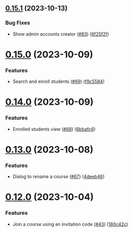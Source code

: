 ## [0.15.1](https://github.com/upb-code-labs/react-client/compare/v0.15.0...v0.15.1) (2023-10-13)


### Bug Fixes

* Show admin accounts creator ([#83](https://github.com/upb-code-labs/react-client/issues/83)) ([6f25f2f](https://github.com/upb-code-labs/react-client/commit/6f25f2ff78bd12c7e1c24285d3ce9291a5a69c61))



# [0.15.0](https://github.com/upb-code-labs/react-client/compare/v0.14.0...v0.15.0) (2023-10-09)


### Features

* Search and enroll students ([#69](https://github.com/upb-code-labs/react-client/issues/69)) ([f9c5584](https://github.com/upb-code-labs/react-client/commit/f9c55843915ef9936e55f0d1d6391a30eb429b05))



# [0.14.0](https://github.com/upb-code-labs/react-client/compare/v0.13.0...v0.14.0) (2023-10-09)


### Features

* Enrolled students view ([#68](https://github.com/upb-code-labs/react-client/issues/68)) ([6bbafc6](https://github.com/upb-code-labs/react-client/commit/6bbafc6a71cdeb59017c4a56a11df0f548def0cf))



# [0.13.0](https://github.com/upb-code-labs/react-client/compare/v0.12.0...v0.13.0) (2023-10-08)


### Features

* Dialog to rename a course ([#67](https://github.com/upb-code-labs/react-client/issues/67)) ([4deeb46](https://github.com/upb-code-labs/react-client/commit/4deeb46fa7de495cc08c40346b4dc6a4b8ef3b73))



# [0.12.0](https://github.com/upb-code-labs/react-client/compare/v0.11.0...v0.12.0) (2023-10-04)


### Features

* Join a course using an invitation code ([#43](https://github.com/upb-code-labs/react-client/issues/43)) ([180c42c](https://github.com/upb-code-labs/react-client/commit/180c42cf71a1fef926a17e524ff9ea8865346ff7))



